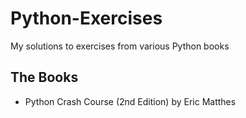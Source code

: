 # Python-Exercises
My solutions to exercises from various Python books


## The Books
* Python Crash Course (2nd Edition) by Eric Matthes